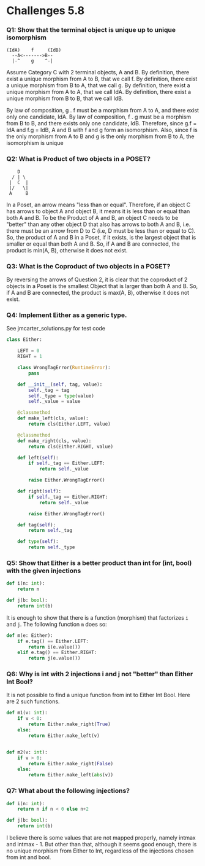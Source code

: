 # Challenges 5.8

### Q1: Show that the terminal object is unique up to unique isomorphism
    (IdA)    f     (IdB)
      --A<------->B--
      |-^    g    ^-|
      
Assume Category C with 2 terminal objects, A and B.
By definition, there exist a unique morphism from A to B, that we call f.
By definition, there exist a unique morphism from B to A, that we call g.
By definition, there exist a unique morphism from A to A, that we call IdA.
By definition, there exist a unique morphism from B to B, that we call IdB.

By law of composition, g . f must be a morphism from A to A, and there exist only one candidate, IdA.
By law of composition, f . g must be a morphism from B to B, and there exists only one candidate, IdB. 
Therefore, since g.f = IdA and f.g = IdB, A and B with f and g form an isomorphism. Also, since f is the only morphism from A to B and g is the only morphism from B to A, the isomorphism is unique


### Q2: What is Product of two objects in a POSET?

        D
      / | \
     |  C  |
     |/   \|
     A     B

In a Poset, an arrow means "less than or equal". Therefore, if an object C has arrows to object A and object B, it means it is less than or equal than both A and B. To be the Product of A and B, an object C needs to be "better" than any other object D that also has arrows to both A and B, i.e. there must be an arrow from D to C (i.e, D must be less than or equal to C). So, the product of A and B in a Poset, if it exists, is the largest object that is smaller or equal than both A and B. So, if A and B are connected, the product is min(A, B), otherwise it does not exist.


### Q3: What is the Coproduct of two objects in a POSET?
By reversing the arrows of Question 2, it is clear that the coproduct of 2 objects in a Poset is the smallest Object that is larger than both A and B. So, if A and B are connected, the product is max(A, B), otherwise it does not exist.


### Q4: Implement Either as a generic type.
See jmcarter_solutions.py for test code
```python
class Either:

    LEFT = 0
    RIGHT = 1

    class WrongTagError(RuntimeError):
        pass

    def __init__(self, tag, value):
        self._tag = tag
        self._type = type(value)
        self._value = value

    @classmethod
    def make_left(cls, value):
        return cls(Either.LEFT, value)

    @classmethod
    def make_right(cls, value):
        return cls(Either.RIGHT, value)

    def left(self):
        if self._tag == Either.LEFT:
            return self._value

        raise Either.WrongTagError()

    def right(self):
        if self._tag == Either.RIGHT:
            return self._value

        raise Either.WrongTagError()

    def tag(self):
        return self._tag

    def type(self):
        return self._type
```

### Q5: Show that Either is a better product than int for (int, bool) with the given injections

```python
def i(n: int):
    return n

def j(b: bool):
    return int(b)
``` 

It is enough to show that there is a function (morphism) that factorizes `i` and `j`. The following function `m` does so:

```python
def m(e: Either):
    if e.tag() == Either.LEFT:
        return i(e.value())
    elif e.tag() == Either.RIGHT:
        return j(e.value())
```

### Q6: Why is int with 2 injections i and j not "better" than Either Int Bool?

It is not possible to find a unique function from int to Either Int Bool. Here are 2 such functions.

```python
def m1(v: int):
    if v < 0:
        return Either.make_right(True)
    else:
        return Either.make_left(v)


def m2(v: int):
    if v > 0:
        return Either.make_right(False)
    else:
        return Either.make_left(abs(v))
```


### Q7: What about the following injections?
```python
def i(n: int):
    return n if n < 0 else n+2

def j(b: bool):
    return int(b)
```
I believe there is some values that are not mapped properly, namely intmax and intmax - 1. But other than that, although it seems good enough, there is no unique morphism from Either to Int, regardless of the injections chosen from int and bool.

